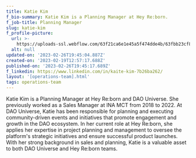 ```yaml
---
title: Katie Kim
f_bio-summary: Katie Kim is a Planning Manager at Hey Re:born.
f_job-title: Planning Manager
slug: katie-kim
f_profile-picture:
  url: >-
    https://uploads-ssl.webflow.com/63f21ca6e1e45a5f474dde4b/63fbb23cf86571232515dd79_Kaite%20kim.jpg
  alt: null
updated-on: '2023-02-26T19:45:04.887Z'
created-on: '2023-02-19T12:57:17.688Z'
published-on: '2023-02-26T19:45:17.689Z'
f_linkedin: https://www.linkedin.com/in/kaite-kim-7b26ba262/
layout: '[operations-team].html'
tags: operations-team
---
```


Katie Kim is a Planning Manager at Hey Re:born and DAO Universe. She previously worked as a Sales Manager at INA MCT from 2018 to 2022. At DAO Universe, Katie has been responsible for planning and executing community-driven events and initiatives that promote engagement and growth in the DAO ecosystem. In her current role at Hey Re:born, she applies her expertise in project planning and management to oversee the platform's strategic initiatives and ensure successful product launches. With her strong background in sales and planning, Katie is a valuable asset to both DAO Universe and Hey Re:born teams.

‍
